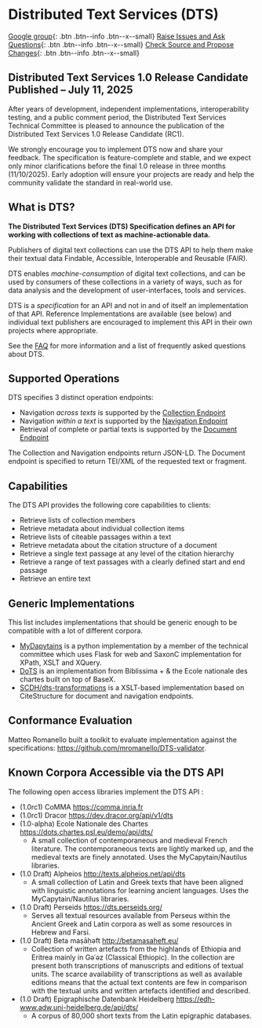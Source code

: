 # Distributed Text Services (DTS)

[<i class="fa fa-comments"></i> Google group](https://groups.google.com/forum/#!forum/distributed-text-services){: .btn .btn--info .btn--x--small}
[<i class="fa fa-bug"></i> Raise Issues and Ask Questions](https://github.com/distributed-text-services/specifications/issues){: .btn .btn--info .btn--x--small}
[<i class="fa fa-file-code"></i> Check Source and Propose Changes](https://github.com/distributed-text-services/specifications){: .btn .btn--info .btn--x--small}

## Distributed Text Services 1.0 Release Candidate Published – July 11, 2025

After years of development, independent implementations, interoperability testing, and a public comment period, the Distributed Text Services Technical Committee is pleased to announce the publication of the Distributed Text Services 1.0 Release Candidate (RC1).

We strongly encourage you to implement DTS now and share your feedback. The specification is feature-complete and stable, and we expect only minor clarifications before the final 1.0 release in three months (11/10/2025). Early adoption will ensure your projects are ready and help the community validate the standard in real-world use.

## What is DTS?

**The Distributed Text Services (DTS) Specification defines an API for working with collections of text as machine-actionable data.**

Publishers of digital text collections can use the DTS API to help them make their textual data Findable, Accessible, Interoperable and Reusable (FAIR).

DTS enables _machine-consumption_ of digital text collections, and can be used by consumers of these collections in a variety of ways, such as for data analysis and the development of user-interfaces, tools and services.

DTS is a _specification_ for an API and not in and of itself an implementation of that API. Reference Implementations are available (see below) and individual text publishers are encouraged to implement this API in their own projects where appropriate.

See the [FAQ](FAQ.html) for more information and a list of frequently asked questions about DTS.

## Supported Operations

DTS specifies 3 distinct operation endpoints:

- Navigation _across texts_ is supported by the [Collection Endpoint](versions/1.0rc1/#collection-endpoint)
- Navigation _within a text_ is supported by the [Navigation Endpoint](versions/1.0rc1/#navigation-endpoint)
- Retrieval of complete or partial texts is supported by the [Document Endpoint](versions/1.0rc1/#document-endpoint)

The Collection and Navigation endpoints return JSON-LD. The Document endpoint is specified to return TEI/XML of the requested text or fragment.

## Capabilities

The DTS API provides the following core capabilities to clients:

* Retrieve lists of collection members
* Retrieve metadata about individual collection items
* Retrieve lists of citeable passages within a text
* Retrieve metadata about the citation structure of a document
* Retrieve a single text passage at any level of the citation hierarchy
* Retrieve a range of text passages with a clearly defined start and end passage
* Retrieve an entire text

## Generic Implementations

This list includes implementations that should be generic enough to be compatible with a lot of different corpora.

* [MyDapytains](https://github.com/distributed-text-services/MyDapytains) is a python implementation by a member of the technical committee which uses Flask for web and SaxonC implementation for XPath, XSLT and XQuery.
* [DoTS](https://github.com/chartes/dots) is an implementation from Biblissima + & the Ecole nationale des chartes built on top of BaseX.
* [SCDH/dts-transformations](https://github.com/SCDH/dts-transformations) is a XSLT-based implementation based on CiteStructure for document and navigation endpoints.

## Conformance Evaluation

Matteo Romanello built a toolkit to evaluate implementation against the specifications: <https://github.com/mromanello/DTS-validator>.

## Known Corpora Accessible via the DTS API

The following open access libraries implement the DTS API :

* (1.0rc1) CoMMA <https://comma.inria.fr>
* (1.0rc1) Dracor <https://dev.dracor.org/api/v1/dts>
* (1.0-alpha) Ecole Nationale des Chartes <https://dots.chartes.psl.eu/demo/api/dts/>
  * A small collection of contemporaneous and medieval French literature. The contemporaneous texts are lightly marked up, and the medieval texts are finely annotated.  Uses the MyCapytain/Nautilus libraries.
* (1.0 Draft) Alpheios <http://texts.alpheios.net/api/dts>
  * A small collection of Latin and Greek texts that have been aligned with linguistic annotations for learning ancient languages. Uses the MyCapytain/Nautilus libraries.
* (1.0 Draft) Perseids <https://dts.perseids.org/>
  * Serves all textual resources available from Perseus within the Ancient Greek and Latin corpora as well as some resources in Hebrew and Farsi.
* (1.0 Draft) Beta maṣāḥǝft <http://betamasaheft.eu/>
  * Collection of written artefacts from the highlands of Ethiopia and Eritrea mainly in Gǝʿǝz (Classical Ethiopic). In the collection are present both transcriptions of manuscripts and editions of textual units. The scarce availability of transcriptions as well as available editions means that the actual text contents are few in comparison with the textual units and written artefacts identified and described.
* (1.0 Draft) Epigraphische Datenbank Heidelberg <https://edh-www.adw.uni-heidelberg.de/api/dts/>
  * A corpus of 80,000 short texts from the Latin epigraphic databases.

